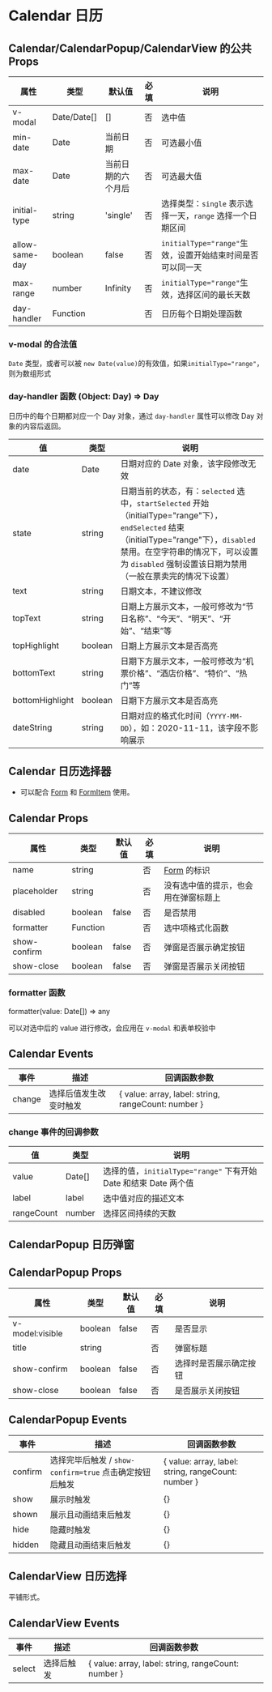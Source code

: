 # Calendar 日历

## Calendar/CalendarPopup/CalendarView 的公共 Props

| 属性           | 类型        | 默认值             | 必填 | 说明                                                      |
| -------------- | ----------- | ------------------ | ---- | --------------------------------------------------------- |
| v-modal        | Date/Date[] | []                 | 否   | 选中值                                                    |
| min-date       | Date        | 当前日期           | 否   | 可选最小值                                                |
| max-date       | Date        | 当前日期的六个月后 | 否   | 可选最大值                                                |
| initial-type   | string      | 'single'           | 否   | 选择类型：`single` 表示选择一天，`range` 选择一个日期区间 |
| allow-same-day | boolean     | false              | 否   | `initialType="range"`生效，设置开始结束时间是否可以同一天 |
| max-range      | number      | Infinity           | 否   | `initialType="range"`生效，选择区间的最长天数             |
| day-handler    | Function    |                    | 否   | 日历每个日期处理函数                                      |

### v-modal 的合法值

`Date` 类型，或者可以被 `new Date(value)`的有效值，如果`initialType="range"`，则为数组形式

### day-handler 函数 (Object: Day) => Day

日历中的每个日期都对应一个 Day 对象，通过 `day-handler` 属性可以修改 Day 对象的内容后返回。

| 值              | 类型    | 说明                                                                                                                                                                                                                                         |
| --------------- | ------- | -------------------------------------------------------------------------------------------------------------------------------------------------------------------------------------------------------------------------------------------- |
| date            | Date    | 日期对应的 Date 对象，该字段修改无效                                                                                                                                                                                                         |
| state           | string  | 日期当前的状态，有：`selected` 选中，`startSelected` 开始（initialType="range"下），`endSelected` 结束（initialType="range"下），`disabled` 禁用。在空字符串的情况下，可以设置为 `disabled` 强制设置该日期为禁用（一般在票卖完的情况下设置） |
| text            | string  | 日期文本，不建议修改                                                                                                                                                                                                                         |
| topText         | string  | 日期上方展示文本，一般可修改为“节日名称”、“今天”、“明天”、“开始”、“结束”等                                                                                                                                                                   |
| topHighlight    | boolean | 日期上方展示文本是否高亮                                                                                                                                                                                                                     |
| bottomText      | string  | 日期下方展示文本，一般可修改为“机票价格”、“酒店价格”、“特价”、“热门”等                                                                                                                                                                       |
| bottomHighlight | boolean | 日期下方展示文本是否高亮                                                                                                                                                                                                                     |
| dateString      | string  | 日期对应的格式化时间（`YYYY-MM-DD`），如：2020-11-11，该字段不影响展示                                                                                                                                                                       |

## Calendar 日历选择器

- 可以配合 [Form](./Form.md) 和 [FormItem](./Form.md#formitem-表单项) 使用。

## Calendar Props

| 属性         | 类型     | 默认值 | 必填 | 说明                                 |
| ------------ | -------- | ------ | ---- | ------------------------------------ |
| name         | string   |        | 否   | [Form](./Form.md) 的标识             |
| placeholder  | string   |        | 否   | 没有选中值的提示，也会用在弹窗标题上 |
| disabled     | boolean  | false  | 否   | 是否禁用                             |
| formatter    | Function |        | 否   | 选中项格式化函数                     |
| show-confirm | boolean  | false  | 否   | 弹窗是否展示确定按钮                 |
| show-close   | boolean  | false  | 否   | 弹窗是否展示关闭按钮                 |

### formatter 函数

formatter(value: Date[]) => any

可以对选中后的 value 进行修改，会应用在 `v-modal` 和表单校验中

## Calendar Events

| 事件   | 描述                   | 回调函数参数                                        |
| ------ | ---------------------- | --------------------------------------------------- |
| change | 选择后值发生改变时触发 | { value: array, label: string, rangeCount: number } |

### change 事件的回调参数

| 值         | 类型   | 说明                                                             |
| ---------- | ------ | ---------------------------------------------------------------- |
| value      | Date[] | 选择的值，`initialType="range"` 下有开始 Date 和结束 Date 两个值 |
| label      | label  | 选中值对应的描述文本                                             |
| rangeCount | number | 选择区间持续的天数                                               |

## CalendarPopup 日历弹窗

## CalendarPopup Props

| 属性            | 类型    | 默认值 | 必填 | 说明                   |
| --------------- | ------- | ------ | ---- | ---------------------- |
| v-model:visible | boolean | false  | 否   | 是否显示               |
| title           | string  |        | 否   | 弹窗标题               |
| show-confirm    | boolean | false  | 否   | 选择时是否展示确定按钮 |
| show-close      | boolean | false  | 否   | 是否展示关闭按钮       |

## CalendarPopup Events

| 事件    | 描述                                                    | 回调函数参数                                        |
| ------- | ------------------------------------------------------- | --------------------------------------------------- |
| confirm | 选择完毕后触发 / `show-confirm=true` 点击确定按钮后触发 | { value: array, label: string, rangeCount: number } |
| show    | 展示时触发                                              | {}                                                  |
| shown   | 展示且动画结束后触发                                    | {}                                                  |
| hide    | 隐藏时触发                                              | {}                                                  |
| hidden  | 隐藏且动画结束后触发                                    | {}                                                  |

## CalendarView 日历选择

平铺形式。

## CalendarView Events

| 事件   | 描述       | 回调函数参数                                        |
| ------ | ---------- | --------------------------------------------------- |
| select | 选择后触发 | { value: array, label: string, rangeCount: number } |
